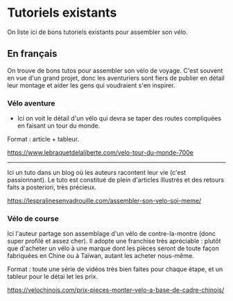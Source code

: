 # Tutoriels existants

On liste ici de bons tutoriels existants pour assembler son vélo. 

## En français

On trouve de bons tutos pour assembler son vélo de voyage. C'est souvent en vue d'un grand projet, donc les aventuriers sont fiers de publier en détail leur montage et aider les gens qui voudraient s'en inspirer.

### Vélo aventure

- Ici on voit le détail d'un vélo qui devra se taper des routes compliquées en faisant un tour du monde. 

Format : article + tableur.

https://www.lebraquetdelaliberte.com/velo-tour-du-monde-700e

---------------

Ici un tuto dans un blog où les auteurs racontent leur vie (c'est passionnant). Le tuto est constitué de plein d'articles illustrés et des retours faits a posteriori, très précieux.

https://lespralinesenvadrouille.com/assembler-son-velo-soi-meme/

### Vélo de course

Ici l'auteur partage son assemblage d'un vélo de contre-la-montre (donc super profilé et assez cher). Il adopte une franchise très apréciable : plutôt que d'acheter un vélo à une marque dont les pièces seront de toute façon fabriquées en Chine ou à Taïwan, autant les acheter nous-même. 

Format : toute une série de vidéos très bien faites pour chaque étape, et un tableur pour le détai let les prix.

https://velochinois.com/prix-pieces-monter-velo-a-base-de-cadre-chinois/

